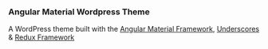 ### Angular Material Wordpress Theme

A WordPress theme built with the [Angular Material Framework](https://material.angularjs.org/), [Underscores](http://underscores.me/) & [Redux Framework](https://reduxframework.com/)